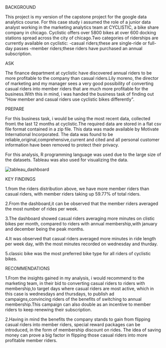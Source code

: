 BACKGROUND

This project is my version of the capstone project for the google data analytics course.
For this case study i assumed the role of a junior data analyst working in the marketing analytics team at CYCLISTIC, a bike share company in chicago. Cyclistic offers over 5800 bikes at over 600 docking stations spread across the city of chicago.Two categories of riderships are currently available on cyclistic:
-casual riders;these are single-ride or full-day passes
-member riders;these riders have purchased an annual subscription.

ASK

The finance department at cyclistic have discovered annual riders to be more profitable to the company than casual riders.Lily moreno, the director of marketing and my manager sees a very good possibility of converting casual riders into member riders that are much more profitable for the business.With this in mind, i was handed the business task of finding out "How member and casual riders use cyclistic bikes differently".

PREPARE

For this business task, i would be using the most recent data, collected from\ the last 12 months at cyclistic.The required data are stored in a flat csv file format contained in a zip file. This data was made available by Motivate International Incorporated. The data was found to be reliable,original,comprehensive,current and cited and all personal customer information have been removed to protect their privacy.

For this analysis, R programming language was used due to the large size of the datasets. Tableau was also used for visualizing the data.

![tableau_dashboard](https://user-images.githubusercontent.com/116027848/217668009-6e1320cb-7243-42ba-a59d-57e5e038694c.png)


KEY FINDINGS

1.from the riders distribution above, we have more member riders than casual riders, with member riders taking up 59.77% of total riders.

2.From the dashboard,it can be observed that the member riders averaged the most number of rides per week.

3.The dashboard showed casual riders averaging more minutes on clistic bikes per month, compared to riders with annual membership,with january and december being the peak months.

4.It was observed that casual riders averaged more minutes in ride length per week day, with the most minutes recorded on wednesday and thurday.

5.classic bike was the most preferred bike type for all riders of cyclistic bikes.


RECOMMENDATIONS

1.From the insights gained in my analysis, i would recommend to the marketing team, in their bid to converting casual riders to riders with membership,to target days where casual riders are most active, which in this case is wednesdays and thursdays, to publish ad campaigns,convincing riders of the benefits of switching to annual membership.This campaign can also double as an incentive to member riders to keep renewing their subscription.

2.Having in mind the benefits the company stands to gain from flipping casual riders into member riders, special reward packages can be introduced, in the form of membership discount on rides. The idea of saving money can prove a big factor in flipping those casual riders into more profitable member riders.



